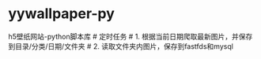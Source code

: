 # yywallpaper-py
h5壁纸网站-python脚本库
    # 定时任务
    # 1. 根据当前日期爬取最新图片，并保存到目录/分类/日期/文件夹
    # 2. 读取文件夹内图片，保存到fastfds和mysql
